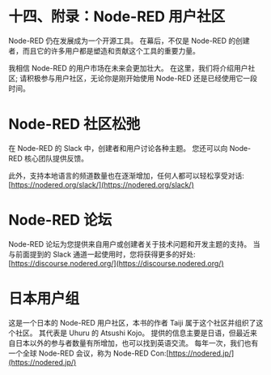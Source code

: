 # 十四、附录：Node-RED 用户社区

Node-RED 仍在发展成为一个开源工具。 在幕后，不仅是 Node-RED 的创建者，而且它的许多用户都是塑造和贡献这个工具的重要力量。

我相信 Node-RED 的用户市场在未来会更加壮大。 在这里，我们将介绍用户社区; 请积极参与用户社区，无论你是刚开始使用 Node-RED 还是已经使用它一段时间。

# Node-RED 社区松弛

在 Node-RED 的 Slack 中，创建者和用户讨论各种主题。 您还可以向 Node-RED 核心团队提供反馈。

此外，支持本地语言的频道数量也在逐渐增加，任何人都可以轻松享受对话:[https://nodered.org/slack/](https://nodered.org/slack/)

# Node-RED 论坛

Node-RED 论坛为您提供来自用户或创建者关于技术问题和开发主题的支持。 当与前面提到的 Slack 通道一起使用时，您将获得更多的好处:[https://discourse.nodered.org/](https://discourse.nodered.org/)

# 日本用户组

这是一个日本的 Node-RED 用户社区，本书的作者 Taiji 属于这个社区并组织了这个社区。 其代表是 Uhuru 的 Atsushi Kojo。 提供的信息主要是日语，但最近来自日本以外的参与者数量有所增加，也可以找到英语交流。 每年一次，我们也有一个全球 Node-RED 会议，称为 Node-RED Con:[https://nodered.jp/](https://nodered.jp/)